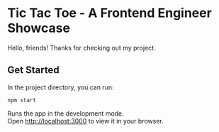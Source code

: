 # Tic Tac Toe - A Frontend Engineer Showcase

Hello, friends! Thanks for checking out my project.

## Get Started

In the project directory, you can run:

`npm start`

Runs the app in the development mode.\
Open [http://localhost:3000](http://localhost:3000) to view it in your browser.
